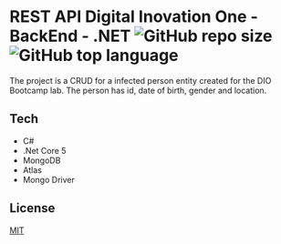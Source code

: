 # REST API Digital Inovation One - BackEnd - .NET ![GitHub repo size](https://img.shields.io/github/repo-size/victor-jvas/my-books) ![GitHub top language](https://img.shields.io/github/languages/top/victor-jvas/my-books)


The project is a CRUD for a infected person entity created for the DIO Bootcamp lab. The person has id, date of birth, gender and location.

## Tech
* C#
* .Net Core 5
* MongoDB
* Atlas
* Mongo Driver

## License
[MIT](https://choosealicense.com/licenses/mit/)

